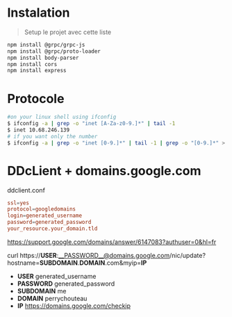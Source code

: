 # Instalation

> Setup le projet avec cette liste
```sh
npm install @grpc/grpc-js
npm install @grpc/proto-loader
npm install body-parser
npm install cors
npm install express
```

# Protocole

```sh
#on your linux shell using ifconfig
$ ifconfig -a | grep -o "inet [A-Za-z0-9.]*" | tail -1
$ inet 10.68.246.139
# if you want only the number
$ ifconfig -a | grep -o "inet [0-9.]*" | tail -1 | grep -o "[0-9.]*" > env.conf
```

# DDcLient + domains.google.com

ddclient.conf
```conf
ssl=yes
protocol=googledomains
login=generated_username
password=generated_password
your_resource.your_domain.tld
```

https://support.google.com/domains/answer/6147083?authuser=0&hl=fr

curl https://__USER__:__PASSWORD__@domains.google.com/nic/update?hostname=__SUBDOMAIN__.__DOMAIN__.com&myip=__IP__

- __USER__      generated_username
- __PASSWORD__  generated_password
- __SUBDOMAIN__ me
- __DOMAIN__    perrychouteau
- __IP__        https://domains.google.com/checkip

#